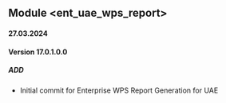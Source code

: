 ## Module <ent_uae_wps_report>

#### 27.03.2024
#### Version 17.0.1.0.0
##### ADD
- Initial commit for Enterprise WPS Report Generation for UAE
